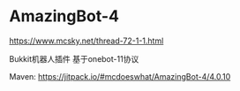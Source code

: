 # AmazingBot-4
https://www.mcsky.net/thread-72-1-1.html

Bukkit机器人插件
基于onebot-11协议

Maven: https://jitpack.io/#mcdoeswhat/AmazingBot-4/4.0.10
